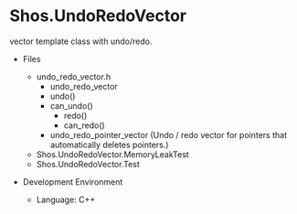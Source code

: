 # Shos.UndoRedoVector

vector template class with undo/redo.

* Files
    * undo_redo_vector.h
	    * undo_redo_vector
		* undo()
		* can_undo()
			* redo()
			* can_redo()
	    * undo_redo_pointer_vector
			(Undo / redo vector for pointers that automatically deletes pointers.)
    * Shos.UndoRedoVector.MemoryLeakTest
    * Shos.UndoRedoVector.Test
		
* Development Environment
    * Language: C++

